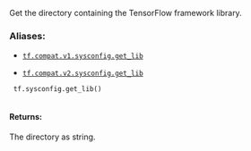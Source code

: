 Get the directory containing the TensorFlow framework library.



### Aliases:

- [ `tf.compat.v1.sysconfig.get_lib` ](/api_docs/python/tf/sysconfig/get_lib)

- [ `tf.compat.v2.sysconfig.get_lib` ](/api_docs/python/tf/sysconfig/get_lib)



```
 tf.sysconfig.get_lib()
 
```



#### Returns:
The directory as string.


